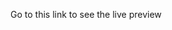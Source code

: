 Go to this link to see the live preview

<link rel="Furniro" href="https://furniro-assignment-1-asifalmahmud.netlify.app/">
